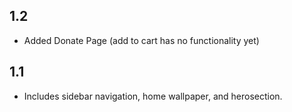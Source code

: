 ## 1.2

* Added Donate Page (add to cart has no functionality yet)


## 1.1

* Includes sidebar navigation, home wallpaper, and herosection.